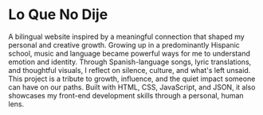# Lo Que No Dije 
A bilingual website inspired by a meaningful connection that shaped my personal and creative growth. Growing up in a predominantly Hispanic school, music and language became powerful ways for me to understand emotion and identity. Through Spanish-language songs, lyric translations, and thoughtful visuals, I reflect on silence, culture, and what's left unsaid. This project is a tribute to growth, influence, and the quiet impact someone can have on our paths. Built with HTML, CSS, JavaScript, and JSON, it also showcases my front-end development skills through a personal, human lens.
